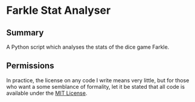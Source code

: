 Farkle Stat Analyser
====================


Summary
-------

A Python script which analyses the stats of the dice game Farkle.


Permissions
-----------

In practice, the license on any code I write means very little, but for those who want a some semblance of formality, let it be stated that all code is available under the [MIT License](https://github.com/tomdodd4598/farkle-stats/blob/main/LICENSE.md).